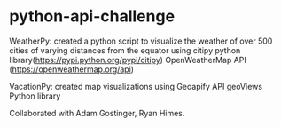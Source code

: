 # python-api-challenge
WeatherPy: created a python script to visualize the weather of over 500 cities of varying distances from the equator using
 citipy python library(https://pypi.python.org/pypi/citipy)
 OpenWeatherMap API (https://openweathermap.org/api)

 VacationPy: created map visualizations using
 Geoapify API
 geoViews Python library

 Collaborated with Adam Gostinger, Ryan Himes.
